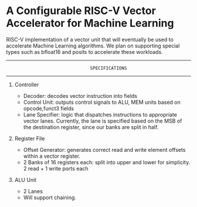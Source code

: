 # A Configurable RISC-V Vector Accelerator for Machine Learning

RISC-V implementation of a vector unit that will eventually be used to accelerate Machine Learning algorithms.
We plan on supporting special types such as bfloat16 and posits to accelerate these workloads.

--------------------------------------------------------------------
                                    SPECIFICATIONS      
--------------------------------------------------------------------
1. Controller
   - Decoder: decodes vector instruction into fields
   - Control Unit: outputs control signals to ALU, MEM units based on opcode,funct3 fields
   - Lane Specifier: logic that dispatches instructions to appropriate vector lanes. Currently, the lane is specified based on the MSB of the destination register, since our banks are split in half.
   
2. Register File
   - Offset Generator: generates correct read and write element offsets within a vector register.
   - 2 Banks of 16 registers each: split into upper and lower for simplicity. 2 read + 1 write ports each
   
3. ALU Unit
   - 2 Lanes
   - Will support chaining.
   
